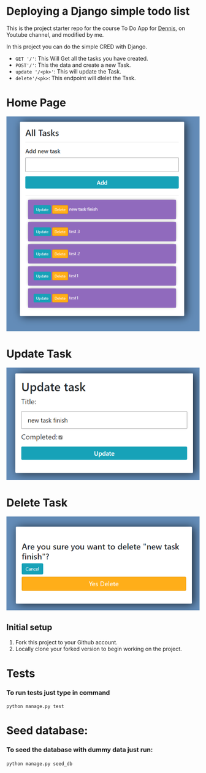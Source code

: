 # Deploying a Django simple todo list

This is the project starter repo for the course To Do App for [Dennis](https://youtu.be/4RWFvXDUmjo), on Youtube channel, and modified by me.

In this project you can do the simple CRED with Django.

- `GET '/'`: This Will Get all the tasks you have created.
- `POST'/'`: This the data and create a new Task.
- `update '/<pk>'`: This will update the Task.
- `delete'/<pk>`: This endpoint will dlelet the Task.

# Home Page

<img src="./resources/images/image.png">

# Update Task

<img src="./resources/images/image (2).png">

# Delete Task

<img src="./resources/images/image (3).png">

## Initial setup

1. Fork this project to your Github account.
2. Locally clone your forked version to begin working on the project.

# Tests

### To run tests just type in command

`python manage.py test`

# Seed database:

### To seed the database with dummy data just run:

`python manage.py seed_db`
